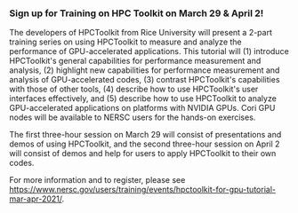 ### Sign up for Training on HPC Toolkit on March 29 & April 2!

The developers of HPCToolkit from Rice University will present a 2-part training
series on using HPCToolkit to measure and analyze the performance of 
GPU-accelerated applications. This tutorial will (1) introduce HPCToolkit's 
general capabilities for performance measurement and analysis, (2) highlight new
capabilities for performance measurement and analysis of GPU-accelerated codes, 
(3) contrast HPCToolkit's capabilities with those of other tools, (4) describe 
how to use HPCToolkit's user interfaces effectively, and (5) describe how to use
HPCToolkit to analyze GPU-accelerated applications on platforms with NVIDIA 
GPUs. Cori GPU nodes will be available to NERSC users for the hands-on 
exercises. 

The first three-hour session on March 29 will consist of presentations and demos
of using HPCToolkit, and the second three-hour session on April 2 will consist
of demos and help for users to apply HPCToolkit to their own codes.

For more information and to register, please see
<https://www.nersc.gov/users/training/events/hpctoolkit-for-gpu-tutorial-mar-apr-2021/>.
